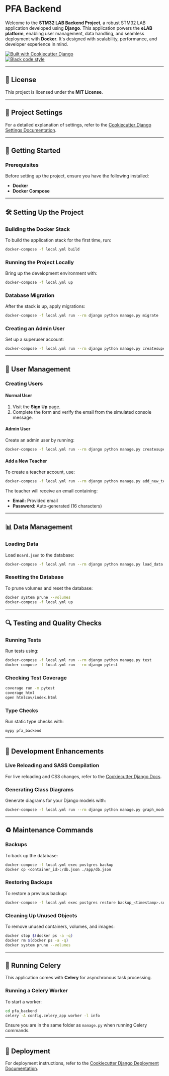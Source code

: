 # PFA Backend

Welcome to the **STM32 LAB Backend Project**, a robust STM32 LAB application developed using **Django**. This application powers the **eLAB platform**, enabling user management, data handling, and seamless deployment with **Docker**. It's designed with scalability, performance, and developer experience in mind.

[![Built with Cookiecutter Django](https://img.shields.io/badge/built%20with-Cookiecutter%20Django-ff69b4.svg?logo=cookiecutter)](https://github.com/cookiecutter/cookiecutter-django/)  
[![Black code style](https://img.shields.io/badge/code%20style-black-000000.svg)](https://github.com/ambv/black)

---

## 📄 **License**  
This project is licensed under the **MIT License**.

---

## 🔧 **Project Settings**  
For a detailed explanation of settings, refer to the [Cookiecutter Django Settings Documentation](http://cookiecutter-django.readthedocs.io/en/latest/settings.html).

---

## 🚀 **Getting Started**

### Prerequisites
Before setting up the project, ensure you have the following installed:
- **Docker**  
- **Docker Compose**

---

## 🛠️ **Setting Up the Project**

### Building the Docker Stack
To build the application stack for the first time, run:
```bash
docker-compose -f local.yml build
```

### Running the Project Locally
Bring up the development environment with:
```bash
docker-compose -f local.yml up
```

### Database Migration
After the stack is up, apply migrations:
```bash
docker-compose -f local.yml run --rm django python manage.py migrate
```

### Creating an Admin User
Set up a superuser account:
```bash
docker-compose -f local.yml run --rm django python manage.py createsuperuser
```

---

## 🔑 **User Management**

### Creating Users
#### Normal User
1. Visit the **Sign Up** page.
2. Complete the form and verify the email from the simulated console message.

#### Admin User
Create an admin user by running:
```bash
docker-compose -f local.yml run --rm django python manage.py createsuperuser
```

#### Add a New Teacher
To create a teacher account, use:
```bash
docker-compose -f local.yml run --rm django python manage.py add_new_teacher --email="user@example.com" --username="FirstName LastName"
```
The teacher will receive an email containing:
- **Email:** Provided email
- **Password:** Auto-generated (16 characters)

---

## 📊 **Data Management**

### Loading Data
Load `Board.json` to the database:
```bash
docker-compose -f local.yml run --rm django python manage.py load_data
```

### Resetting the Database
To prune volumes and reset the database:
```bash
docker system prune --volumes
docker-compose -f local.yml up
```

---

## 🔍 **Testing and Quality Checks**

### Running Tests
Run tests using:
```bash
docker-compose -f local.yml run --rm django python manage.py test
docker-compose -f local.yml run --rm django pytest
```

### Checking Test Coverage
```bash
coverage run -m pytest
coverage html
open htmlcov/index.html
```

### Type Checks
Run static type checks with:
```bash
mypy pfa_backend
```

---

## 🎨 **Development Enhancements**

### Live Reloading and SASS Compilation
For live reloading and CSS changes, refer to the [Cookiecutter Django Docs](http://cookiecutter-django.readthedocs.io/en/latest/live-reloading-and-sass-compilation.html).

### Generating Class Diagrams
Generate diagrams for your Django models with:
```bash
docker-compose -f local.yml run --rm django python manage.py graph_models -a -g -o models.png
```

---

## ♻️ **Maintenance Commands**

### Backups
To back up the database:
```bash
docker-compose -f local.yml exec postgres backup
docker cp <container_id>:/db.json ./app/db.json
```

### Restoring Backups
To restore a previous backup:
```bash
docker-compose -f local.yml exec postgres restore backup_<timestamp>.sql.gz
```

### Cleaning Up Unused Objects
To remove unused containers, volumes, and images:
```bash
docker stop $(docker ps -a -q)
docker rm $(docker ps -a -q)
docker system prune --volumes
```

---

## 🔄 **Running Celery**

This application comes with **Celery** for asynchronous task processing.

### Running a Celery Worker
To start a worker:
```bash
cd pfa_backend
celery -A config.celery_app worker -l info
```
Ensure you are in the same folder as `manage.py` when running Celery commands.

---

## 🚀 **Deployment**

For deployment instructions, refer to the [Cookiecutter Django Deployment Documentation](http://cookiecutter-django.readthedocs.io/en/latest/deployment-with-docker.html).
